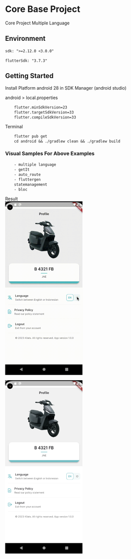 # Core Base Project

Core Project Multiple Language

## Environment

`sdk: ">=2.12.0 <3.0.0"`

`flutterSdk: "3.7.3"`

## Getting Started

Install Platform android 28 in SDK Manager (android studio)

android > local.properties

```properties
    flutter.minSdkVersion=23
    flutter.targetSdkVersion=33
    flutter.compileSdkVersion=33
```

Terminal

```terminal
    flutter pub get
    cd android && ./gradlew clean && ./gradlew build
```

### Visual Samples For Above Examples

```terminal
    - multiple language
    - getIt
    - auto_route
    - fluttergen
    statemanagement
    - bloc
```

Result<br/>
<img src="https://github.com/ferryfer14/base_project/blob/master/assets/result.gif" width=250><br/>

<img src="https://github.com/ferryfer14/base_project/blob/master/assets/result.png" width=250><br/>
